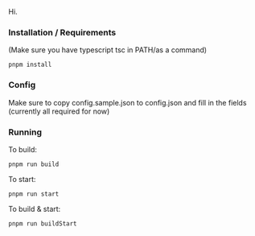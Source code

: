 Hi.

### Installation / Requirements

(Make sure you have typescript tsc in PATH/as a command)
```
pnpm install 
```

### Config

Make sure to copy config.sample.json to config.json and fill in the fields (currently all required for now)

### Running

To build:
```
pnpm run build
```

To start: 
```
pnpm run start
```

To build & start:
```
pnpm run buildStart
```
